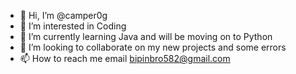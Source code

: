- 👋 Hi, I’m @camper0g
- 👀 I’m interested in Coding
- 🌱 I’m currently learning Java and will be moving on to Python
- 💞️ I’m looking to collaborate on my new projects and some errors
- 📫 How to reach me email bipinbro582@gmail.com

<!---
camper0g/camper0g is a ✨ special ✨ repository because its `README.md` (this file) appears on your GitHub profile.
You can click the Preview link to take a look at your changes.
--->
